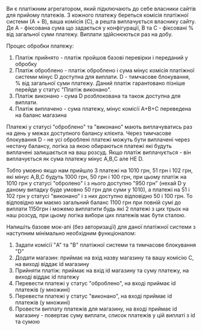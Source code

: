 Ви є платіжним агрегатором, який підключають до себе власники сайтів для прийому платежів.
З кожного платежу береться комісія платіжної системи (А + B), ваша комісія (C), а решта виплачується власнику сайту. Де
A - фіксована сума що задається у конфігурації, B та С - фіксовані % від загальної суми платежу.
Виплати здійснюються раз на добу.

Процес обробки платежу:

1) Платіж прийнято - платіж пройшов базові перевірки і переданий у обробку
2) Платіж оброблено - платіж оброблено і сума мінус комісія платіжної системи мінус D доступна для виплати. D -
   тимчасове блокування, % від загальної суми платежу. Даний платіж гарантовано пізніше перейде у статус "Платіж
   виконано".
3) Платіж виконано - сума D розблокована та також доступна для виплати.
4) Платіж виплачено - сума платежу, мінус комісії A+B+C переведена на баланс магазина

Платежі у статусі "оброблено" та "виконано" мають виплачуватись раз на день у межах доступного балансу клієнта. Через
тимчасове блокування D - не усі оброблені платежі можуть бути виплачені через нестачу балансу, логіка за якою обираються
платежі які будуть виплачені залишається на ваш розсуд. Якщо платіж виплачується - він виплачується як сума платежу
мінус A,B,С але НЕ D.

Тобто умовно якщо нам прийшло 3 платежі на 1010 грн, 51 грн і 102 грн, які мінус A,B,C будуть 1000 грн, 50 грн і 100
грн, при цьому платіж на 1010 грн у статусі "обролено" і з нього доступно "950 грн" (нехай D у даному випадку буде
умовно 50 грн для суми у 1010), а платежі на 51 і 102 грн у статусі "виконано" і з них доступно відповідно 50 і 100 грн.
То відповідно ми маємо загальний баланс 1100 грн при повній сумі до виплати 1150грн і можемо виплатити будь які 2
платежі з цих трьох на наш розсуд, при цьому логіка вибори цих платежів має бути сталою.

Напишіть базове мок-апі (без авторизації) для даної платіжної системи з наступним мінімально необхідним функціоналом:

1) Задати комісії "A" та "B" платіжної системи та тимчасове блокування "D"
2) Додати магазин: приймає на вхід назву магазину та вашу комісію C, на виході віддає id магазину
3) Прийняти платіж: приймає на вхід id магазину та суму платежу, на виході віддає id платежу
4) Перевести платежі у статус "оброблено", на вході приймає id платежів (у множині)
5) Перевести платежі у статус "виконано", на вході приймає id платежів (у множині)
6) Провести виплату платежів для магазину, на вході приймає id магазину - повертає суму виплати, список платежів у цій
   виплаті з id та сумою

